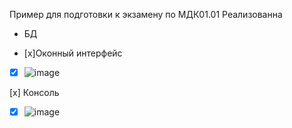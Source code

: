 Пример  для  подготовки  к  экзамену  по  МДК01.01
Реализованна
 * БД
 - [x]Оконный интерфейс
- [x] ![image](https://github.com/frakiec89/ForTheExam_is_22_06.MyConsole/assets/45938852/17fd14a8-b04f-48c8-a2dd-305d888b9a70)

 [x] Консоль
- [x] ![image](https://github.com/frakiec89/ForTheExam_is_22_06.MyConsole/assets/45938852/62d9673e-937f-43bb-b14c-0566ef395580)
